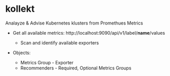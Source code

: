 # kollekt
Analayze &amp; Advise Kubernetes klusters from Promethues Metrics



- Get all available metrics: http://localhost:9090/api/v1/label/__name__/values
  - Scan and identify available exporters
  
- Objects:
  - Metrics Group - Exporter
  - Recommenders  - Required, Optional Metrics Groups

